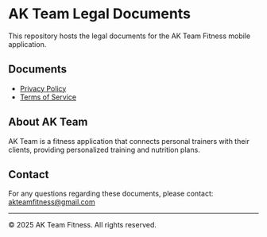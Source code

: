 # AK Team Legal Documents

This repository hosts the legal documents for the AK Team Fitness mobile application.

## Documents

- [Privacy Policy](https://antonioguerraa.github.io/akteam-legal/privacy-policy.html)
- [Terms of Service](https://antonioguerraa.github.io/akteam-legal/terms-of-service.html)

## About AK Team

AK Team is a fitness application that connects personal trainers with their clients, providing personalized training and nutrition plans.

## Contact

For any questions regarding these documents, please contact: akteamfitness@gmail.com

---

© 2025 AK Team Fitness. All rights reserved.
